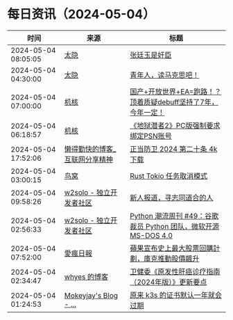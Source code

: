 ﻿# 每日资讯（2024-05-04）

|时间|来源|标题|
|---|---|---|
|2024-05-04 08:05:05|[太隐](https://wangyurui.com/feed.xml)|[张廷玉是奸臣](https://wangyurui.com/posts/zhang-ting-yu-shi-jian-chen-e9f99667)|
|2024-05-04 04:30:00|[太隐](https://wangyurui.com/feed.xml)|[青年人，读马克思吧！](https://wangyurui.com/posts/qing-nian-ren-du-ma-ke-si-ba-5127bf67)|
|2024-05-04 07:00:00|[机核](https://www.gcores.com/rss)|[国产+开放世界+EA=跑路！？顶着质疑debuff坚持了7年，今年一定！](https://www.gcores.com/videos/181168)|
|2024-05-04 06:18:57|[机核](https://www.gcores.com/rss)|[《地狱潜者2》PC版强制要求绑定PSN账号](https://www.gcores.com/articles/181215)|
|2024-05-04 17:52:06|[懒得勤快的博客_互联网分享精神](https://masuit.com/rss)|[正当防卫 2024 第二十条 4k 下载](https://masuit.com/23)|
|2024-05-04 03:00:15|[鸟窝](https://colobu.com/atom.xml)|[Rust Tokio 任务取消模式](https://colobu.com/2024/05/04/Rust-tokio-task-cancellation-patterns/)|
|2024-05-04 09:58:26|[w2solo - 独立开发者社区](https://w2solo.com/topics/feed)|[新人报道，寻志同道合的人](https://w2solo.com/topics/4592)|
|2024-05-04 02:56:33|[w2solo - 独立开发者社区](https://w2solo.com/topics/feed)|[Python 潮流周刊 #49：谷歌裁员 Python 团队，微软开源 MS-DOS 4.0](https://w2solo.com/topics/4591)|
|2024-05-04 07:52:00|[愛瘋日報](http://www.iphonetaiwan.org/feeds/posts/default)|[蘋果宣布史上最大股票回購計劃，庫克推動股價飆升](https://www.iphonetaiwan.org/2024/05/apple-1100-billion-buyback-strategy.html)|
|2024-05-04 02:34:47|[whyes 的博客](https://whyes.org/feed.xml)|[卫健委《原发性肝癌诊疗指南（2024年版）》更新要点](http://whyes.org/2024/cnlc-hcc-guideline-2024)|
|2024-05-04 01:24:53|[Mokeyjay's Blog - ...](https://www.mokeyjay.com/feed)|[原来 k3s 的证书默认一年就会过期](https://mok.moe/p/3c20)|
